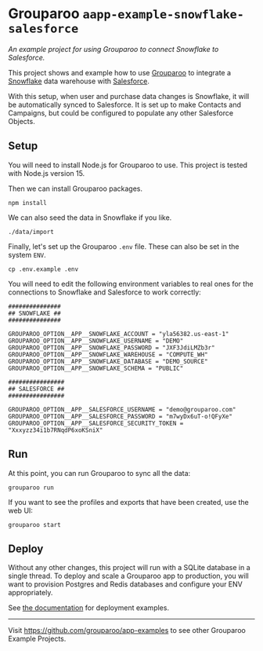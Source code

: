 # Grouparoo `aapp-example-snowflake-salesforce`

_An example project for using Grouparoo to connect Snowflake to Salesforce._

This project shows and example how to use [Grouparoo](https://www.grouparoo.com/) to integrate a [Snowflake](https://www.snowflake.com/) data warehouse with [Salesforce](https://www.salesforce.com).

With this setup, when user and purchase data changes is Snowflake, it will be automatically synced to Salesforce. It is set up to make Contacts and Campaigns, but could be configured to populate any other Salesforce Objects.

## Setup

You will need to install Node.js for Grouparoo to use. This project is tested with Node.js version 15.

Then we can install Grouparoo packages.

```
npm install
```

We can also seed the data in Snowflake if you like.

```
./data/import
```

Finally, let's set up the Grouparoo `.env` file. These can also be set in the system `ENV`.

```
cp .env.example .env
```

You will need to edit the following environment variables to real ones for the connections to Snowflake and Salesforce to work correctly:

```
###############
## SNOWFLAKE ##
###############

GROUPAROO_OPTION__APP__SNOWFLAKE_ACCOUNT = "yla56382.us-east-1"
GROUPAROO_OPTION__APP__SNOWFLAKE_USERNAME = "DEMO"
GROUPAROO_OPTION__APP__SNOWFLAKE_PASSWORD = "JXF3JdiLMZb3r"
GROUPAROO_OPTION__APP__SNOWFLAKE_WAREHOUSE = "COMPUTE_WH"
GROUPAROO_OPTION__APP__SNOWFLAKE_DATABASE = "DEMO_SOURCE"
GROUPAROO_OPTION__APP__SNOWFLAKE_SCHEMA = "PUBLIC"

################
## SALESFORCE ##
################

GROUPAROO_OPTION__APP__SALESFORCE_USERNAME = "demo@grouparoo.com"
GROUPAROO_OPTION__APP__SALESFORCE_PASSWORD = "m7wyDx6uT-o!QFyXe"
GROUPAROO_OPTION__APP__SALESFORCE_SECURITY_TOKEN = "Xxxyzz34i1b7RNqdP6xoKSniX"
```

## Run

At this point, you can run Grouparoo to sync all the data:

```
grouparoo run
```

If you want to see the profiles and exports that have been created, use the web UI:

```
grouparoo start
```

## Deploy

Without any other changes, this project will run with a SQLite database in a single thread. To deploy and scale a Grouparoo app to production, you will want to provision Postgres and Redis databases and configure your ENV appropriately.

See [the documentation](https://www.grouparoo.com/docs/deployment) for deployment examples.

---

Visit https://github.com/grouparoo/app-examples to see other Grouparoo Example Projects.
